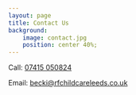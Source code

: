 ```yaml
---
layout: page
title: Contact Us
background:
    image: contact.jpg
    position: center 40%;
---
```


<i class="fas fa-phone"></i> <span class="sr-only-xs">Call:</span> [07415 050824](tel:+447415050824)

<i class="far fa-envelope"></i> <span class="sr-only-xs">Email:</span> [becki@rfchildcareleeds.co.uk](mailto:becki@rfchildcareleeds.co.uk)
